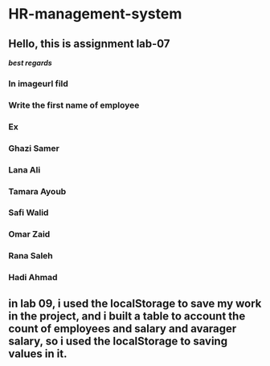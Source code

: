 # HR-management-system

## Hello, this is assignment lab-07

***best regards***
### In imageurl fild 
### Write the first name of employee 
### Ex 
### Ghazi Samer 
### Lana Ali
### Tamara Ayoub
### Safi Walid
### Omar Zaid
### Rana Saleh
### Hadi Ahmad

## in lab 09, i used the localStorage to save my work in the project, and i built a table to account the count of employees and salary and avarager salary, so i used the localStorage to saving values in it.